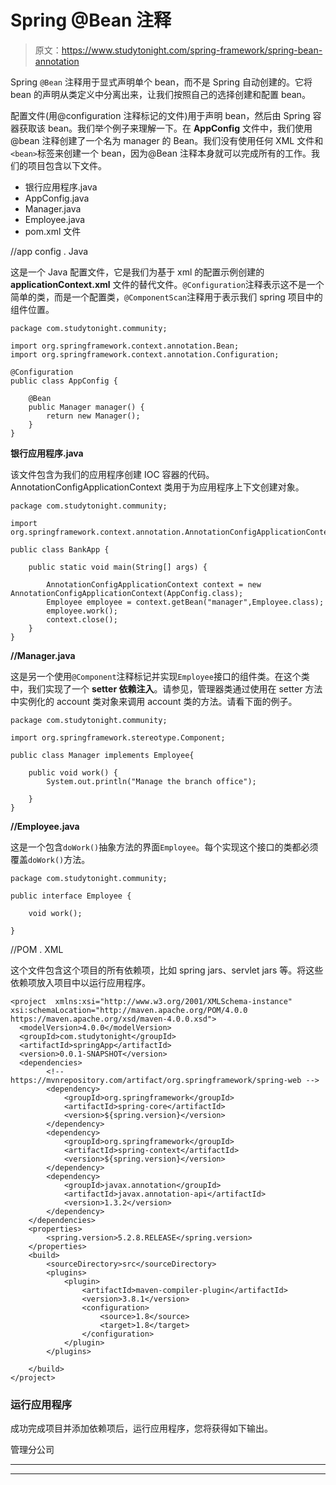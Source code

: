 # Spring @Bean 注释

> 原文：<https://www.studytonight.com/spring-framework/spring-bean-annotation>

Spring ``@Bean`` 注释用于显式声明单个 bean，而不是 Spring 自动创建的。它将 bean 的声明从类定义中分离出来，让我们按照自己的选择创建和配置 bean。

配置文件(用@configuration 注释标记的文件)用于声明 bean，然后由 Spring 容器获取该 bean。我们举个例子来理解一下。在 **AppConfig** 文件中，我们使用@bean 注释创建了一个名为 manager 的 Bean。我们没有使用任何 XML 文件和`<bean>`标签来创建一个 bean，因为@Bean 注释本身就可以完成所有的工作。我们的项目包含以下文件。

*   银行应用程序.java
*   AppConfig.java
*   Manager.java
*   Employee.java
*   pom.xml 文件

//app config . Java

这是一个 Java 配置文件，它是我们为基于 xml 的配置示例创建的 **applicationContext.xml** 文件的替代文件。`@Configuration`注释表示这不是一个简单的类，而是一个配置类，`@ComponentScan`注释用于表示我们 spring 项目中的组件位置。

```
package com.studytonight.community;

import org.springframework.context.annotation.Bean;
import org.springframework.context.annotation.Configuration;

@Configuration
public class AppConfig {

	@Bean
	public Manager manager() {
		return new Manager();
	}
}
```

**银行应用程序.java**

该文件包含为我们的应用程序创建 IOC 容器的代码。AnnotationConfigApplicationContext 类用于为应用程序上下文创建对象。

```
package com.studytonight.community;

import org.springframework.context.annotation.AnnotationConfigApplicationContext;

public class BankApp {

	public static void main(String[] args) {

		AnnotationConfigApplicationContext context = new AnnotationConfigApplicationContext(AppConfig.class);
		Employee employee = context.getBean("manager",Employee.class);
		employee.work();
		context.close();
	}
}
```

**//Manager.java**

这是另一个使用`@Component`注释标记并实现`Employee`接口的组件类。在这个类中，我们实现了一个 **setter 依赖注入**。请参见，管理器类通过使用在 setter 方法中实例化的 account 类对象来调用 account 类的方法。请看下面的例子。

```
package com.studytonight.community;

import org.springframework.stereotype.Component;

public class Manager implements Employee{

	public void work() {
		System.out.println("Manage the branch office");

	}
}
```

**//Employee.java**

这是一个包含`doWork()`抽象方法的界面`Employee`。每个实现这个接口的类都必须覆盖`doWork()`方法。

```
package com.studytonight.community;

public interface Employee {

	void work();

} 
```

//POM . XML

这个文件包含这个项目的所有依赖项，比如 spring jars、servlet jars 等。将这些依赖项放入项目中以运行应用程序。

```
<project  xmlns:xsi="http://www.w3.org/2001/XMLSchema-instance" xsi:schemaLocation="http://maven.apache.org/POM/4.0.0 https://maven.apache.org/xsd/maven-4.0.0.xsd">
  <modelVersion>4.0.0</modelVersion>
  <groupId>com.studytonight</groupId>
  <artifactId>springApp</artifactId>
  <version>0.0.1-SNAPSHOT</version>
  <dependencies>
		<!-- https://mvnrepository.com/artifact/org.springframework/spring-web -->
		<dependency>
			<groupId>org.springframework</groupId>
			<artifactId>spring-core</artifactId>
			<version>${spring.version}</version>
		</dependency>
		<dependency>
			<groupId>org.springframework</groupId>
			<artifactId>spring-context</artifactId>
			<version>${spring.version}</version>
		</dependency>
		<dependency>
			<groupId>javax.annotation</groupId>
			<artifactId>javax.annotation-api</artifactId>
			<version>1.3.2</version>
		</dependency>
	</dependencies>
	<properties>
		<spring.version>5.2.8.RELEASE</spring.version>
	</properties>
	<build>
		<sourceDirectory>src</sourceDirectory>
		<plugins>
			<plugin>
				<artifactId>maven-compiler-plugin</artifactId>
				<version>3.8.1</version>
				<configuration>
					<source>1.8</source>
					<target>1.8</target>
				</configuration>
			</plugin>
		</plugins>

	</build>
</project>
```

### 运行应用程序

成功完成项目并添加依赖项后，运行应用程序，您将获得如下输出。

管理分公司

* * *

* * *